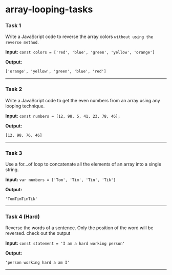 # array-looping-tasks

### Task 1

Write a JavaScript code to reverse the array colors `without using the reverse method`.

**Input:**
`const colors = ['red', 'blue', 'green', 'yellow', 'orange']`

**Output:**

`['orange', 'yellow', 'green', 'blue', 'red']`

---

### Task 2

Write a JavaScript code to get the even numbers from an array using any looping technique.

**Input:**
`const numbers = [12, 98, 5, 41, 23, 78, 46];`

**Output:**

`[12, 98, 76, 46]`

---


### Task 3

Use a for...of loop to concatenate all the elements of an array into a single string.

**Input:**
`var numbers = ['Tom', 'Tim', 'Tin', 'Tik']`

**Output:**

`'TomTimTinTik'`

---

### Task 4 (Hard)

Reverse the words of a sentence. Only the position of the word will be reversed. check out the output

**Input:**
`const statement = 'I am a hard working person'`

**Output:**

`'person working hard a am I'`

---
